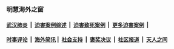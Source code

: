 
### 明慧海外之窗

####  [武汉肺炎](indexes/365.md?t=02211400) &nbsp;|&nbsp;  [迫害案例综述](indexes/328.md?t=02211400) &nbsp;|&nbsp; [迫害致死案例](indexes/277.md?t=02211400)  &nbsp;|&nbsp; [更多迫害案例](indexes/81.md?t=02211400)  &nbsp;|&nbsp; 
####  [时事评论](indexes/19.md?t=02211400) &nbsp;|&nbsp; [海外简讯](indexes/245.md?t=02211400)&nbsp;|&nbsp;  [社会支持](indexes/140.md?t=02211400) &nbsp;|&nbsp; [褒奖决议](indexes/282.md?t=02211400) &nbsp;|&nbsp; [社区报道](indexes/91.md?t=02211400)  &nbsp;|&nbsp; [天人之间](indexes/78.md?t=02211400) 

